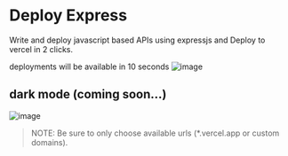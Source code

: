 # Deploy Express
Write and deploy javascript based APIs using expressjs and Deploy to vercel in 2 clicks.

deployments will be available in 10 seconds
![image](https://user-images.githubusercontent.com/42554876/208311475-b5453865-f67b-467e-a8e5-c1565fdf3571.png)

## dark mode (coming soon...)
![image](https://user-images.githubusercontent.com/42554876/208311543-06fe425f-5c76-43aa-9492-1e2b598f5455.png)


> NOTE: Be sure to only choose available urls (*.vercel.app or custom domains). 

